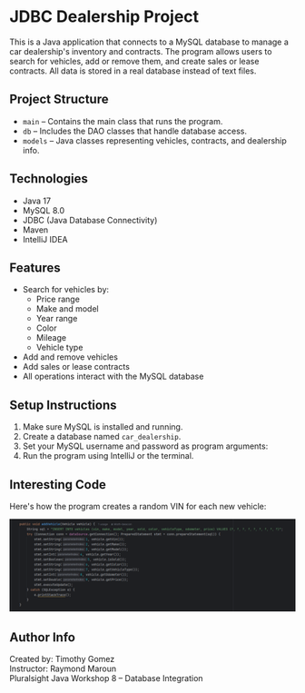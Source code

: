 # JDBC Dealership Project

This is a Java application that connects to a MySQL database to manage a car dealership's inventory and contracts. The program allows users to search for vehicles, add or remove them, and create sales or lease contracts. All data is stored in a real database instead of text files.

## Project Structure

- `main` – Contains the main class that runs the program.
- `db` – Includes the DAO classes that handle database access.
- `models` – Java classes representing vehicles, contracts, and dealership info.

## Technologies

- Java 17
- MySQL 8.0
- JDBC (Java Database Connectivity)
- Maven
- IntelliJ IDEA

## Features

- Search for vehicles by:
    - Price range
    - Make and model
    - Year range
    - Color
    - Mileage
    - Vehicle type
- Add and remove vehicles
- Add sales or lease contracts
- All operations interact with the MySQL database

## Setup Instructions

1. Make sure MySQL is installed and running.
2. Create a database named `car_dealership`.
3. Set your MySQL username and password as program arguments:
4. Run the program using IntelliJ or the terminal.

## Interesting Code

Here's how the program creates a random VIN for each new vehicle:

![Screenshot 2025-06-19 223308.png](Screenshot%202025-06-19%20223308.png)


## Author Info

Created by: Timothy Gomez  
Instructor: Raymond Maroun  
Pluralsight Java Workshop 8 – Database Integration
